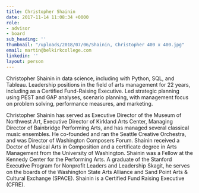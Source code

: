 ```yaml
---
title: Christopher Shainin
date: 2017-11-14 11:08:34 +0000
role:
- advisor
- board
sub_heading: ''
thumbnail: "/uploads/2018/07/06/Shainin, Christopher 400 x 400.jpg"
email: martin@belkirkcollege.com
linkedin: ''
layout: person
---
```

Christopher Shainin in data science, including with Python, SQL, and Tableau. Leadership positions in the field of arts management for 22 years, including as a Certified Fund-Raising Executive. Led strategic planning using PEST and GAP analyses, scenario planning, with management focus on problem solving, performance measures, and marketing.

Christopher Shainin has served as Executive Director of the Museum of Northwest Art, Executive Director of Kirkland Arts Center, Managing Director of Bainbridge Performing Arts, and has managed several classical music ensembles. He co-founded and ran the Seattle Creative Orchestra, and was Director of Washington Composers Forum. Shainin received a Doctor of Musical Arts in Composition and a certificate degree in Arts Management from the University of Washington. Shainin was a Fellow at the Kennedy Center for the Performing Arts. A graduate of the Stanford Executive Program for Nonprofit Leaders and Leadership Skagit, he serves on the boards of the Washington State Arts Alliance and Sand Point Arts & Cultural Exchange (SPACE). Shainin is a Certified Fund Raising Executive (CFRE). 